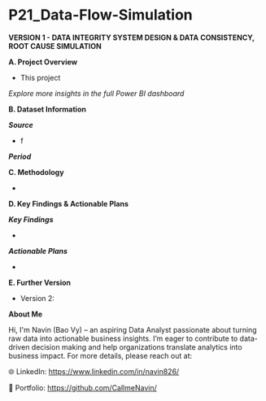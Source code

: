 # P21_Data-Flow-Simulation

**VERSION 1 - DATA INTEGRITY SYSTEM DESIGN & DATA CONSISTENCY, ROOT CAUSE SIMULATION**

**A. Project Overview**

- This project 


_Explore more insights in the full Power BI dashboard_

**B. Dataset Information**

_**Source**_

- f

**_Period_**

**C. Methodology**

- 

**D. Key Findings & Actionable Plans**

_**Key Findings**_

- 

_**Actionable Plans**_

- 
**E. Further Version**

- Version 2:

**About Me**

Hi, I'm Navin (Bao Vy) – an aspiring Data Analyst passionate about turning raw data into actionable business insights. I’m eager to contribute to data-driven decision making and help organizations translate analytics into business impact. For more details, please reach out at:

🌐 LinkedIn: https://www.linkedin.com/in/navin826/

📂 Portfolio: https://github.com/CallmeNavin/
